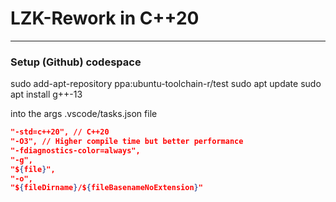 # LZK-Rework in C++20
---
### Setup (Github) codespace
sudo add-apt-repository ppa:ubuntu-toolchain-r/test
sudo apt update
sudo apt install g++-13

into the args .vscode/tasks.json file
```json
"-std=c++20", // C++20
"-O3", // Higher compile time but better performance
"-fdiagnostics-color=always",
"-g",
"${file}",
"-o",
"${fileDirname}/${fileBasenameNoExtension}"
```